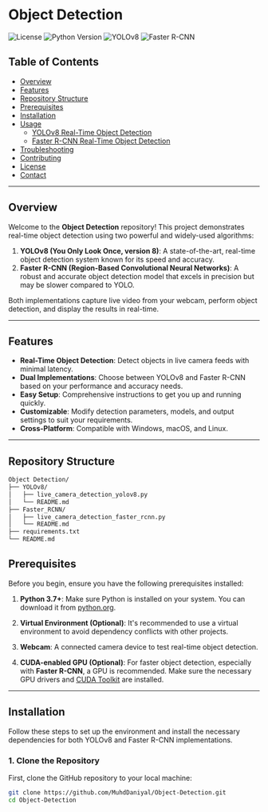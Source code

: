 # Object Detection

![License](https://img.shields.io/badge/license-MIT-blue.svg)
![Python Version](https://img.shields.io/badge/python-3.7%2B-blue.svg)
![YOLOv8](https://img.shields.io/badge/YOLOv8-Ultralytics-orange.svg)
![Faster R-CNN](https://img.shields.io/badge/Faster--RCNN-Torchvision-green.svg)

## Table of Contents

- [Overview](#overview)
- [Features](#features)
- [Repository Structure](#repository-structure)
- [Prerequisites](#prerequisites)
- [Installation](#installation)
- [Usage](#usage)
  - [YOLOv8 Real-Time Object Detection](#yolov8-real-time-object-detection)
  - [Faster R-CNN Real-Time Object Detection](#faster-r-cnn-real-time-object-detection)
- [Troubleshooting](#troubleshooting)
- [Contributing](#contributing)
- [License](#license)
- [Contact](#contact)

---

## Overview

Welcome to the **Object Detection** repository! This project demonstrates real-time object detection using two powerful and widely-used algorithms:

1. **YOLOv8 (You Only Look Once, version 8)**: A state-of-the-art, real-time object detection system known for its speed and accuracy.
2. **Faster R-CNN (Region-Based Convolutional Neural Networks)**: A robust and accurate object detection model that excels in precision but may be slower compared to YOLO.

Both implementations capture live video from your webcam, perform object detection, and display the results in real-time.

---

## Features

- **Real-Time Object Detection**: Detect objects in live camera feeds with minimal latency.
- **Dual Implementations**: Choose between YOLOv8 and Faster R-CNN based on your performance and accuracy needs.
- **Easy Setup**: Comprehensive instructions to get you up and running quickly.
- **Customizable**: Modify detection parameters, models, and output settings to suit your requirements.
- **Cross-Platform**: Compatible with Windows, macOS, and Linux.

---

## Repository Structure

```bash
Object Detection/
├── YOLOv8/
│   ├── live_camera_detection_yolov8.py
│   └── README.md
├── Faster_RCNN/
│   ├── live_camera_detection_faster_rcnn.py
│   └── README.md
├── requirements.txt
└── README.md
```

## Prerequisites

Before you begin, ensure you have the following prerequisites installed:

1. **Python 3.7+**: Make sure Python is installed on your system. You can download it from [python.org](https://www.python.org/downloads/).
   
2. **Virtual Environment (Optional)**: It's recommended to use a virtual environment to avoid dependency conflicts with other projects.
   
3. **Webcam**: A connected camera device to test real-time object detection.

4. **CUDA-enabled GPU (Optional)**: For faster object detection, especially with **Faster R-CNN**, a GPU is recommended. Make sure the necessary GPU drivers and [CUDA Toolkit](https://developer.nvidia.com/cuda-downloads) are installed.

---

## Installation

Follow these steps to set up the environment and install the necessary dependencies for both YOLOv8 and Faster R-CNN implementations.

### 1. Clone the Repository

First, clone the GitHub repository to your local machine:

```bash
git clone https://github.com/MuhdDaniyal/Object-Detection.git
cd Object-Detection

